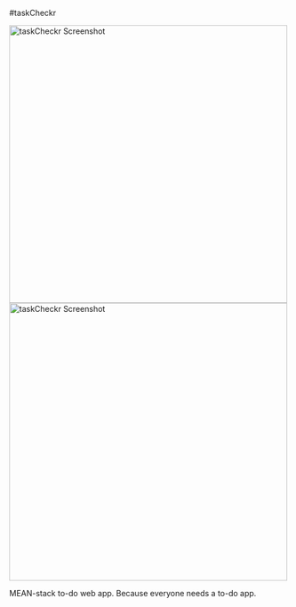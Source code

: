 #taskCheckr

<img src="https://raw.githubusercontent.com/blakehagen/taskCheckr/master/public/assets/taskCheckr-screenshot2.png" alt="taskCheckr Screenshot" width="500" />

<img src="https://raw.githubusercontent.com/blakehagen/taskCheckr/master/public/assets/taskCheckr-screenshot1.jpg" alt="taskCheckr Screenshot" width="500" />


MEAN-stack to-do web app. Because everyone needs a to-do app.